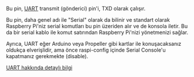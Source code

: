 Bu pin, [UART](https://en.wikipedia.org/wiki/Universal_asynchronous_receiver/transmitter) transmit (gönderici) pin'i, TXD olarak çalışır.

Bu pin, daha genel adı ile "Serial" olarak da bilinir ve standart olarak Raspberry Pi'niz serial komutları bu pin üzeriden alır ve de konsola iletir. Bu da bir serial kablo ile komut satırından Raspberry Pi'nizi yönetmenizi sağlar.

Ayrıca, UART eğer Arduino veya Propeller gibi kartlar ile konuşacaksanız oldukça elverişlidir, ama önce raspi-config içinde Serial Console'u kapatmanız gerekmekte (disable).

[UART hakkında detaylı bilgi](/pinout/uart)